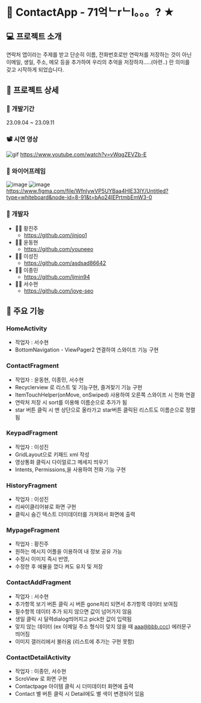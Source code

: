# 📱 ContactApp - 71억ᄂrᄂl。。。? ★

## 💻 프로젝트 소개
연락처 앱이라는 주제를 받고 단순히 이름, 전화번호로만 연락처를 저장하는 것이 아닌
이메일, 생일, 주소, 메모 등을 추가하여 우리의 추억을 저장하자…..(아련..) 란 의미를 갖고 시작하게 되었습니다.

## 🔧 프로젝트 상세

### 📆 개발기간
23.09.04 ~ 23.09.11

### 📽️ 시연 영상
![gif](https://github.com/joye-seo/Team7ContactApp/assets/104261048/d27e8921-a5d4-45e8-94b6-ccf045e69f01)
https://www.youtube.com/watch?v=vWqgZEVZb-E

### 🎨 와이어프레임
![image](https://github.com/joye-seo/Team7ContactApp/assets/104261048/9882409a-5470-44b3-8095-81fb76158aec)
![image](https://github.com/joye-seo/Team7ContactApp/assets/104261048/e196d1a1-5d8f-4a04-97b7-e362cb80e162)
https://www.figma.com/file/WfnIywVP5UYBaa4HlE33lY/Untitled?type=whiteboard&node-id=8-91&t=bAo24IEPrtmbEmW3-0

### 👥 개발자
+ ‍👩‍💻 황진주‍
    - https://github.com/jinjoo1
+ ‍🧑‍💻 윤동현
    - https://github.com/youneeo
+ ‍🧑‍💻 이성진
    - https://github.com/asdsad86642
+ ‍🧑‍💻 이종민
    - https://github.com/ljmin94
+ ‍👩‍💻 서수현
    - https://github.com/joye-seo

## 📌 주요 기능

### HomeActivity
* 작업자 : 서수현
* BottomNavigation - ViewPager2 연결하여 스와이프 기능 구현

### ContactFragment
* 작업자 : 윤동현, 이종민, 서수현
* Recyclerview 로 리스트 및 기능구현, 즐겨찾기 기능 구현
* ItemTouchHelper(onMove, onSwiped) 사용하여 오른쪽 스와이프 시 전화 연결
*  연락처 저장 시 sort를 이용해 이름순으로 추가가 됨 
* star 버튼 클릭 시 맨 상단으로 올라가고 star버튼 클릭된 리스트도 이름순으로 정렬됨

### KeypadFragment
* 작업자 : 이성진
* GridLayout으로 키패드 xml 작성
* 영상통화 클릭시  다이얼로그 메세지 띄우기
* Intents, Permissions,을 사용하여 전화 기능 구현

### HistoryFragment
* 작업자 : 이성진
* 리싸이클리어뷰로 화면 구현
* 클릭시 숨긴 텍스트 더미데이터를 가져와서 화면에 출력

### MypageFragment
* 작업자 : 황진주
* 원하는 메시지 어플을 이용하여 내 정보 공유 가능
* 수정시 이미지 즉시 반영, 
* 수정한 후 에뮬을 껐다 켜도 유지 및 저장

### ContactAddFragment
* 작업자 : 서수현
* 추가항목 보기 버튼 클릭 시 버튼 gone처리 되면서 추가항목 데이터 보여짐 
* 필수항목 데이터 추가 되지 않으면 값이 넘어가지 않음 
* 생일 클릭 시 달력dialog띄어지고 pick한 값이 입력됨 
* 맞지 않는 데이터 (ex 이메일 주소 형식이 맞지 않을 때 aaa@bbb.ccc) 에러문구 띄어짐 
* 이미지 갤러리에서 불러옴 (리스트에 추가는 구현 못함)

### ContactDetailActivity
* 작업자 : 이종민, 서수현
* ScroView 로 화면 구현
* Contactpage 아이템 클릭 시 더미데이터 화면에 출력
* Contact 별 버튼 클릭 시 Detail에도 별 색이 변경되어 있음



